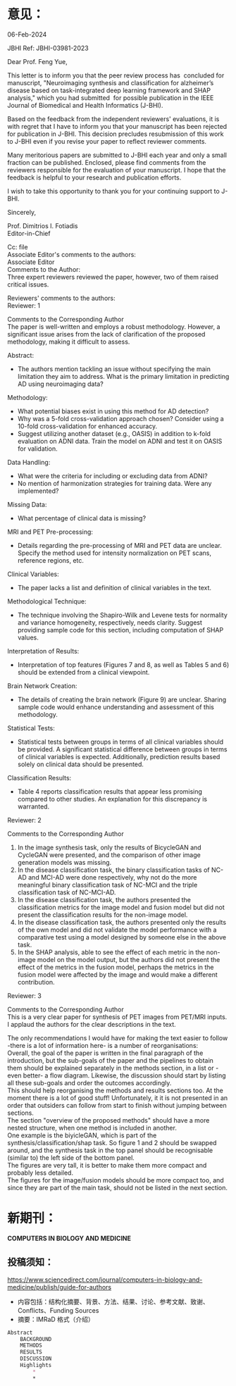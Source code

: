 # 意见：
06-Feb-2024  
  
JBHI Ref: JBHI-03981-2023  
  
Dear Prof. Feng Yue,  
  
This letter is to inform you that the peer review process has  concluded for manuscript, "Neuroimaging synthesis and classification for alzheimer’s disease based on task-integrated deep learning framework and SHAP analysis," which you had submitted  for possible publication in the IEEE Journal of Biomedical and Health Informatics (J-BHI).  
  
Based on the feedback from the independent reviewers' evaluations, it is with regret that I have to inform you that your manuscript has been rejected for publication in J-BHI. This decision precludes resubmission of this work to J-BHI even if you revise your paper to reflect reviewer comments.  
  
Many meritorious papers are submitted to J-BHI each year and only a small fraction can be published. Enclosed, please find comments from the reviewers responsible for the evaluation of your manuscript. I hope that the feedback is helpful to your research and publication efforts.  
  
I wish to take this opportunity to thank you for your continuing support to J-BHI.  
  
Sincerely,  
  
Prof. Dimitrios I. Fotiadis  
Editor-in-Chief  
  
Cc: file  
Associate Editor's comments to the authors:  
Associate Editor  
Comments to the Author:  
Three expert reviewers reviewed the paper, however, two of them raised critical issues.  
  
Reviewers' comments to the authors:  
Reviewer: 1  
  
Comments to the Corresponding Author  
The paper is well-written and employs a robust methodology. However, a significant issue arises from the lack of clarification of the proposed methodology, making it difficult to assess.  
  
Abstract:  
- The authors mention tackling an issue without specifying the main limitation they aim to address. What is the primary limitation in predicting AD using neuroimaging data?  
  
Methodology:  
- What potential biases exist in using this method for AD detection?  
- Why was a 5-fold cross-validation approach chosen? Consider using a 10-fold cross-validation for enhanced accuracy.  
- Suggest utilizing another dataset (e.g., OASIS) in addition to k-fold evaluation on ADNI data. Train the model on ADNI and test it on OASIS for validation.  
  
Data Handling:  
- What were the criteria for including or excluding data from ADNI?  
- No mention of harmonization strategies for training data. Were any implemented?  
  
Missing Data:  
- What percentage of clinical data is missing?  
  
MRI and PET Pre-processing:  
- Details regarding the pre-processing of MRI and PET data are unclear. Specify the method used for intensity normalization on PET scans, reference regions, etc.  
  
Clinical Variables:  
- The paper lacks a list and definition of clinical variables in the text.  
  
Methodological Technique:  
- The technique involving the Shapiro-Wilk and Levene tests for normality and variance homogeneity, respectively, needs clarity. Suggest providing sample code for this section, including computation of SHAP values.  
  
Interpretation of Results:  
- Interpretation of top features (Figures 7 and 8, as well as Tables 5 and 6) should be extended from a clinical viewpoint.  
  
Brain Network Creation:  
- The details of creating the brain network (Figure 9) are unclear. Sharing sample code would enhance understanding and assessment of this methodology.  
  
Statistical Tests:  
- Statistical tests between groups in terms of all clinical variables should be provided. A significant statistical difference between groups in terms of clinical variables is expected. Additionally, prediction results based solely on clinical data should be presented.  
  
Classification Results:  
- Table 4 reports classification results that appear less promising compared to other studies. An explanation for this discrepancy is warranted.  
  
  
Reviewer: 2  
  
Comments to the Corresponding Author  
1. In the image synthesis task, only the results of BicycleGAN and CycleGAN were presented, and the comparison of other image generation models was missing.  
2. In the disease classification task, the binary classification tasks of NC-AD and MCI-AD were done respectively, why not do the more meaningful binary classification task of NC-MCI and the triple classification task of NC-MCI-AD.  
3. In the disease classification task, the authors presented the classification metrics for the image model and fusion model but did not present the classification results for the non-image model.  
4. In the disease classification task, the authors presented only the results of the own model and did not validate the model performance with a comparative test using a model designed by someone else in the above task.  
5. In the SHAP analysis, able to see the effect of each metric in the non-image model on the model output, but the authors did not present the effect of the metrics in the fusion model, perhaps the metrics in the fusion model were affected by the image and would make a different contribution.  
  
Reviewer: 3  
  
Comments to the Corresponding Author  
This is a very clear paper for synthesis of PET images from PET/MRI inputs. I applaud the authors for the clear descriptions in the text.  
  
The only recommendations I would have for making the text easier to follow -there is a lot of information here- is a number of reorganisations:  
Overall, the goal of the paper is written in the final paragraph of the introduction, but the sub-goals of the paper and the pipelines to obtain them should be explained separately in the methods section, in a list or -even better- a flow diagram. Likewise, the discussion should start by listing all these sub-goals and order the outcomes accordingly.  
This should help reorganising the methods and results sections too. At the moment there is a lot of good stuff! Unfortunately, it it is not presented in an order that outsiders can follow from start to finish without jumping between sections.  
The section "overview of the proposed methods" should have a more nested structure, when one method is included in another.  
One example is the biyicleGAN, which is part of the synthesis/classification/shap task. So figure 1 and 2 should be swapped around, and the synthesis task in the top panel should be recognisable (similar to) the left side of the bottom panel.  
The figures are very tall, it is better to make them more compact and probably less detailed.  
The figures for the image/fusion models should be more compact too, and since they are part of the main task, should not be listed in the next section.


# 新期刊：

**COMPUTERS IN BIOLOGY AND MEDICINE**
## 投稿须知：

https://www.sciencedirect.com/journal/computers-in-biology-and-medicine/publish/guide-for-authors

* 内容包括：结构化摘要、背景、方法、结果、讨论、参考文献、致谢、Conflicts、Funding Sources
* 摘要：IMRaD 格式（介绍）

```markdown
Abstract
	BACKGROUND
	METHODS
	RESULTS
	DISCUSSION
	Highlights
		* 
		*
```
